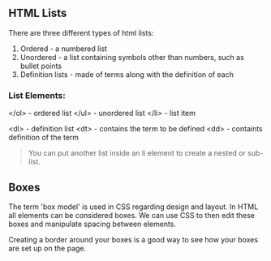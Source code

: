 ## HTML Lists

There are three different types of html lists:  
  1. Ordered - a numbered list
  1. Unordered - a list containing symbols other than numbers, such as bullet points
  1. Definition lists - made of terms along with the definition of each  

  ### List Elements:  

 \</ol> - ordered list
 \</ul> - unordered list
 \</li> - list item

 \<dl> - definition list
 \<dt> - contains the term to be defined
 \<dd> - containts definition of the term

> You can put another list inside an li element to create a nested or sub-list.

## Boxes

The term 'box model' is used in CSS regarding design and layout. In HTML all elements can be considered boxes. We can use CSS to then edit these boxes and manipulate spacing between elements.  

Creating a border around your boxes is a good way to see how your boxes are set up on the page.





